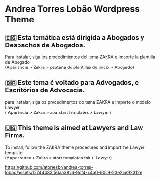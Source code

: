 # Andrea Torres Lobão Wordpress Theme

## 🇪🇸 Esta temática está dirigida a Abogados y Despachos de Abogados.
Para instalar, siga los procedimientos del tema ZAKRA e importe la plantilla de Abogado <br> (Apariencia > Zakra > pestaña de plantillas de inicio > Abogado)

## 🇧🇷 Este tema é voltado para Advogados, e Escritórios de Advocacia.
para instalar, siga os procedimentos do tema ZAKRA e importe o modelo Lawyer <br> ( Aparência > Zakra > aba start templates > Lawyer )

## 🇺🇸 This theme is aimed at Lawyers and Law Firms.
To install, follow the ZAKRA theme procedures and import the Lawyer template <br>  (Appearance > Zakra > start templates tab > Lawyer)


https://github.com/atorresbr/andrea-torres-lobao/assets/13744483/56aa3826-9cf4-44a0-90c9-23e2be92312e


